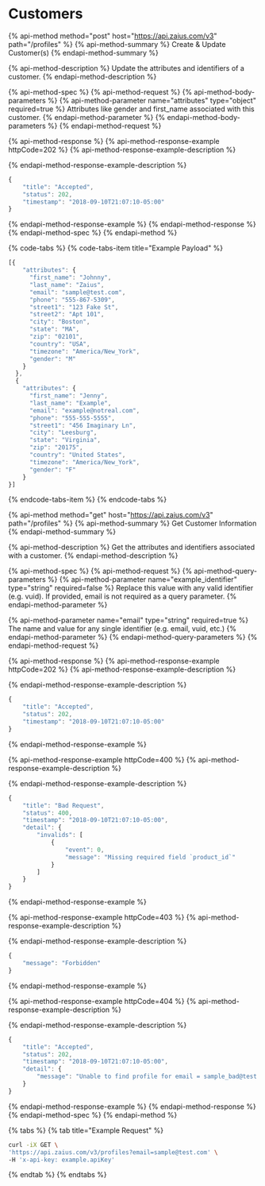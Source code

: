 # Customers

{% api-method method="post" host="https://api.zaius.com/v3" path="/profiles" %}
{% api-method-summary %}
Create & Update Customer\(s\)
{% endapi-method-summary %}

{% api-method-description %}
Update the attributes and identifiers of a customer.
{% endapi-method-description %}

{% api-method-spec %}
{% api-method-request %}
{% api-method-body-parameters %}
{% api-method-parameter name="attributes" type="object" required=true %}
Attributes like gender and first\_name associated with this customer.
{% endapi-method-parameter %}
{% endapi-method-body-parameters %}
{% endapi-method-request %}

{% api-method-response %}
{% api-method-response-example httpCode=202 %}
{% api-method-response-example-description %}

{% endapi-method-response-example-description %}

```javascript
{
    "title": "Accepted",
    "status": 202,
    "timestamp": "2018-09-10T21:07:10-05:00"
}
```
{% endapi-method-response-example %}
{% endapi-method-response %}
{% endapi-method-spec %}
{% endapi-method %}

{% code-tabs %}
{% code-tabs-item title="Example Payload" %}
```javascript
[{
    "attributes": {
      "first_name": "Johnny",
      "last_name": "Zaius",
      "email": "sample@test.com",
      "phone": "555-867-5309",
      "street1": "123 Fake St",
      "street2": "Apt 101",
      "city": "Boston",
      "state": "MA",
      "zip": "02101",
      "country": "USA",
      "timezone": "America/New_York",
      "gender": "M"
    }
  },
  {
    "attributes": {
      "first_name": "Jenny",
      "last_name": "Example",
      "email": "example@notreal.com",
      "phone": "555-555-5555",
      "street1": "456 Imaginary Ln",
      "city": "Leesburg",
      "state": "Virginia",
      "zip": "20175",
      "country": "United States",
      "timezone": "America/New_York",
      "gender": "F"
    }
}]
```
{% endcode-tabs-item %}
{% endcode-tabs %}

{% api-method method="get" host="https://api.zaius.com/v3" path="/profiles" %}
{% api-method-summary %}
Get Customer Information
{% endapi-method-summary %}

{% api-method-description %}
Get the attributes and identifiers associated with a customer.
{% endapi-method-description %}

{% api-method-spec %}
{% api-method-request %}
{% api-method-query-parameters %}
{% api-method-parameter name="example\_identifier" type="string" required=false %}
Replace this value with any valid identifier \(e.g. vuid\). If provided, email is not required as a query parameter.
{% endapi-method-parameter %}

{% api-method-parameter name="email" type="string" required=true %}
The name and value for any single identifier \(e.g. email, vuid, etc.\) 
{% endapi-method-parameter %}
{% endapi-method-query-parameters %}
{% endapi-method-request %}

{% api-method-response %}
{% api-method-response-example httpCode=202 %}
{% api-method-response-example-description %}

{% endapi-method-response-example-description %}

```javascript
{
    "title": "Accepted",
    "status": 202,
    "timestamp": "2018-09-10T21:07:10-05:00"
}
```
{% endapi-method-response-example %}

{% api-method-response-example httpCode=400 %}
{% api-method-response-example-description %}

{% endapi-method-response-example-description %}

```javascript
{
    "title": "Bad Request",
    "status": 400,
    "timestamp": "2018-09-10T21:07:10-05:00",
    "detail": {
        "invalids": [
            {
                "event": 0,
                "message": "Missing required field `product_id`"
            }
        ]
    }
}
```
{% endapi-method-response-example %}

{% api-method-response-example httpCode=403 %}
{% api-method-response-example-description %}

{% endapi-method-response-example-description %}

```javascript
{
    "message": "Forbidden"
}
```
{% endapi-method-response-example %}

{% api-method-response-example httpCode=404 %}
{% api-method-response-example-description %}

{% endapi-method-response-example-description %}

```javascript
{
    "title": "Accepted",
    "status": 202,
    "timestamp": "2018-09-10T21:07:10-05:00",
    "detail": {
        "message": "Unable to find profile for email = sample_bad@test.com"
    }
}
```
{% endapi-method-response-example %}
{% endapi-method-response %}
{% endapi-method-spec %}
{% endapi-method %}

{% tabs %}
{% tab title="Example Request" %}
```bash
curl -iX GET \
'https://api.zaius.com/v3/profiles?email=sample@test.com' \
-H 'x-api-key: example.apiKey'
```
{% endtab %}
{% endtabs %}



